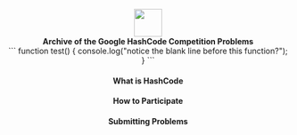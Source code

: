 <p align = "center">
  <img align="center" height = "50px" src = "https://miro.medium.com/max/1400/0*cZF_LrrlByeBg80d.jpg"> </br>
  <b> Archive of the Google HashCode Competition Problems </b> </br>
```
function test() {
  console.log("notice the blank line before this function?");
}
```
</p>

#### <div align="center"> What is HashCode
  
#### <div align="center"> How to Participate
  
#### <div align="center"> Submitting Problems
